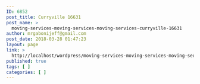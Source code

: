 ```yaml
---
ID: 6852
post_title: Curryville 16631
post_name: >
  moving-services-moving-services-moving-services-curryville-16631
author: mrgabonijeff@gmail.com
post_date: 2018-03-28 01:47:23
layout: page
link: >
  http://localhost/wordpress/moving-services-moving-services-moving-services-curryville-16631/
published: true
tags: [ ]
categories: [ ]
---
```

